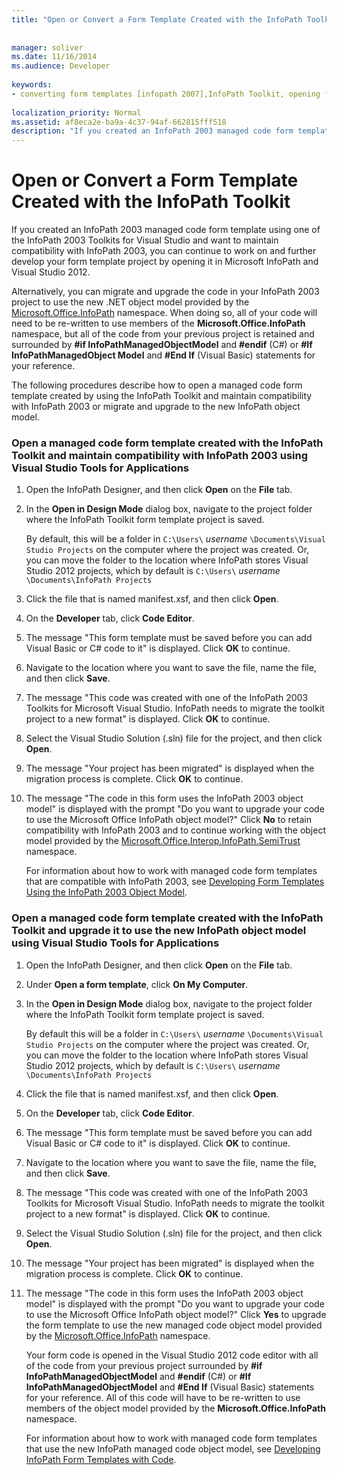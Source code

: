 ```yaml
---
title: "Open or Convert a Form Template Created with the InfoPath Toolkit"
 
 
manager: soliver
ms.date: 11/16/2014
ms.audience: Developer
 
keywords:
- converting form templates [infopath 2007],InfoPath Toolkit, opening form templates from,form templates [InfoPath 2007], opening,InfoPath 2007, converting InfoPath Toolkit form templates,opening form templates [InfoPath 2007],form templates [InfoPath 2007], converting,script [InfoPath 2007], converting to managed code
 
localization_priority: Normal
ms.assetid: af8eca2e-ba9a-4c37-94af-662815fff518
description: "If you created an InfoPath 2003 managed code form template using one of the InfoPath 2003 Toolkits for Visual Studio and want to maintain compatibility with InfoPath 2003, you can continue to work on and further develop your form template project by opening it in Microsoft InfoPath and Visual Studio 2012."
---
```


# Open or Convert a Form Template Created with the InfoPath Toolkit

If you created an InfoPath 2003 managed code form template using one of the InfoPath 2003 Toolkits for Visual Studio and want to maintain compatibility with InfoPath 2003, you can continue to work on and further develop your form template project by opening it in Microsoft InfoPath and Visual Studio 2012.
  
Alternatively, you can migrate and upgrade the code in your InfoPath 2003 project to use the new .NET object model provided by the [Microsoft.Office.InfoPath](https://msdn.microsoft.com/library/Microsoft.Office.InfoPath.aspx) namespace. When doing so, all of your code will need to be re-written to use members of the **Microsoft.Office.InfoPath** namespace, but all of the code from your previous project is retained and surrounded by **#if InfoPathManagedObjectModel** and **#endif** (C#) or **#If InfoPathManagedObject Model** and **#End If** (Visual Basic) statements for your reference. 
  
The following procedures describe how to open a managed code form template created by using the InfoPath Toolkit and maintain compatibility with InfoPath 2003 or migrate and upgrade to the new InfoPath object model. 
  
### Open a managed code form template created with the InfoPath Toolkit and maintain compatibility with InfoPath 2003 using Visual Studio Tools for Applications

1. Open the InfoPath Designer, and then click **Open** on the **File** tab. 
    
2. In the **Open in Design Mode** dialog box, navigate to the project folder where the InfoPath Toolkit form template project is saved. 
    
    By default, this will be a folder in  `C:\Users\` *username*  `\Documents\Visual Studio Projects` on the computer where the project was created. Or, you can move the folder to the location where InfoPath stores Visual Studio 2012 projects, which by default is  `C:\Users\` *username*  `\Documents\InfoPath Projects`
    
3. Click the file that is named manifest.xsf, and then click **Open**.
    
4. On the **Developer** tab, click **Code Editor**.
    
5. The message "This form template must be saved before you can add Visual Basic or C# code to it" is displayed. Click **OK** to continue. 
    
6. Navigate to the location where you want to save the file, name the file, and then click **Save**.
    
7. The message "This code was created with one of the InfoPath 2003 Toolkits for Microsoft Visual Studio. InfoPath needs to migrate the toolkit project to a new format" is displayed. Click **OK** to continue. 
    
8. Select the Visual Studio Solution (.sln) file for the project, and then click **Open**.
    
9. The message "Your project has been migrated" is displayed when the migration process is complete. Click **OK** to continue. 
    
10. The message "The code in this form uses the InfoPath 2003 object model" is displayed with the prompt "Do you want to upgrade your code to use the Microsoft Office InfoPath object model?" Click **No** to retain compatibility with InfoPath 2003 and to continue working with the object model provided by the [Microsoft.Office.Interop.InfoPath.SemiTrust](https://msdn.microsoft.com/library/Microsoft.Office.Interop.InfoPath.SemiTrust.aspx) namespace. 
    
    For information about how to work with managed code form templates that are compatible with InfoPath 2003, see [Developing Form Templates Using the InfoPath 2003 Object Model](developing-form-templates-using-the-infopath-2003-object-model.md).
    
### Open a managed code form template created with the InfoPath Toolkit and upgrade it to use the new InfoPath object model using Visual Studio Tools for Applications

1. Open the InfoPath Designer, and then click **Open** on the **File** tab. 
    
2. Under **Open a form template**, click **On My Computer**.
    
3. In the **Open in Design Mode** dialog box, navigate to the project folder where the InfoPath Toolkit form template project is saved. 
    
    By default this will be a folder in  `C:\Users\` *username*  `\Documents\Visual Studio Projects` on the computer where the project was created. Or, you can move the folder to the location where InfoPath stores Visual Studio 2012 projects, which by default is  `C:\Users\` *username*  `\Documents\InfoPath Projects`
    
4. Click the file that is named manifest.xsf, and then click **Open**.
    
5. On the **Developer** tab, click **Code Editor**.
    
6. The message "This form template must be saved before you can add Visual Basic or C# code to it" is displayed. Click **OK** to continue. 
    
7. Navigate to the location where you want to save the file, name the file, and then click **Save**.
    
8. The message "This code was created with one of the InfoPath 2003 Toolkits for Microsoft Visual Studio. InfoPath needs to migrate the toolkit project to a new format" is displayed. Click **OK** to continue. 
    
9. Select the Visual Studio Solution (.sln) file for the project, and then click **Open**.
    
10. The message "Your project has been migrated" is displayed when the migration process is complete. Click **OK** to continue. 
    
11. The message "The code in this form uses the InfoPath 2003 object model" is displayed with the prompt "Do you want to upgrade your code to use the Microsoft Office InfoPath object model?" Click **Yes** to upgrade the form template to use the new managed code object model provided by the [Microsoft.Office.InfoPath](https://msdn.microsoft.com/library/Microsoft.Office.InfoPath.aspx) namespace. 
    
    Your form code is opened in the Visual Studio 2012 code editor with all of the code from your previous project surrounded by **#if** **InfoPathManagedObjectModel** and **#endif** (C#) or **#If InfoPathManagedObjectModel** and **#End If** (Visual Basic) statements for your reference. All of this code will have to be re-written to use members of the object model provided by the **Microsoft.Office.InfoPath** namespace. 
    
    For information about how to work with managed code form templates that use the new InfoPath managed code object model, see [Developing InfoPath Form Templates with Code](developing-infopath-form-templates-with-code.md).
    

